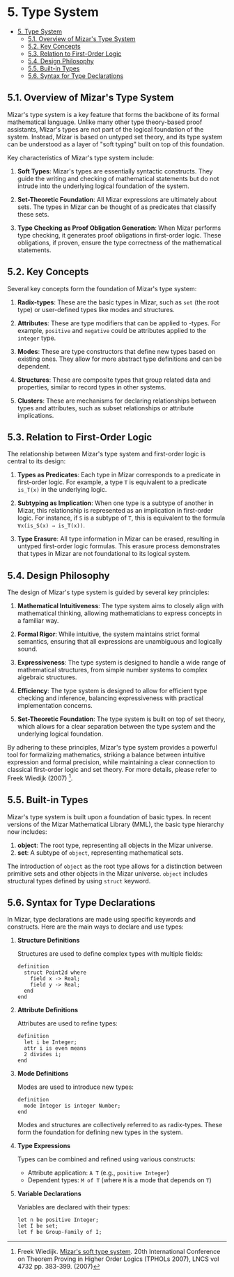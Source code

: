 # 5. Type System

- [5. Type System](#5-type-system)
  - [5.1. Overview of Mizar's Type System](#51-overview-of-mizars-type-system)
  - [5.2. Key Concepts](#52-key-concepts)
  - [5.3. Relation to First-Order Logic](#53-relation-to-first-order-logic)
  - [5.4. Design Philosophy](#54-design-philosophy)
  - [5.5. Built-in Types](#55-built-in-types)
  - [5.6. Syntax for Type Declarations](#56-syntax-for-type-declarations)

## 5.1. Overview of Mizar's Type System

Mizar's type system is a key feature that forms the backbone of its formal mathematical language. Unlike many other type theory-based proof assistants, Mizar's types are not part of the logical foundation of the system. Instead, Mizar is based on untyped set theory, and its type system can be understood as a layer of "soft typing" built on top of this foundation.

Key characteristics of Mizar's type system include:

1. **Soft Types**: Mizar's types are essentially syntactic constructs. They guide the writing and checking of mathematical statements but do not intrude into the underlying logical foundation of the system.

2. **Set-Theoretic Foundation**: All Mizar expressions are ultimately about sets. The types in Mizar can be thought of as predicates that classify these sets.

3. **Type Checking as Proof Obligation Generation**: When Mizar performs type checking, it generates proof obligations in first-order logic. These obligations, if proven, ensure the type correctness of the mathematical statements.

## 5.2. Key Concepts

Several key concepts form the foundation of Mizar's type system:

1. **Radix-types**: These are the basic types in Mizar, such as `set` (the root type) or user-defined types like modes and structures.

2. **Attributes**: These are type modifiers that can be applied to -types. For example, `positive` and `negative` could be attributes applied to the `integer` type.

3. **Modes**: These are type constructors that define new types based on existing ones. They allow for more abstract type definitions and can be dependent.

4. **Structures**: These are composite types that group related data and properties, similar to record types in other systems.

5. **Clusters**: These are mechanisms for declaring relationships between types and attributes, such as subset relationships or attribute implications.

## 5.3. Relation to First-Order Logic

The relationship between Mizar's type system and first-order logic is central to its design:

1. **Types as Predicates**: Each type in Mizar corresponds to a predicate in first-order logic. For example, a type `T` is equivalent to a predicate `is_T(x)` in the underlying logic.

2. **Subtyping as Implication**: When one type is a subtype of another in Mizar, this relationship is represented as an implication in first-order logic. For instance, if `S` is a subtype of `T`, this is equivalent to the formula `∀x(is_S(x) ⇒ is_T(x))`.

3. **Type Erasure**: All type information in Mizar can be erased, resulting in untyped first-order logic formulas. This erasure process demonstrates that types in Mizar are not foundational to its logical system.

## 5.4. Design Philosophy

The design of Mizar's type system is guided by several key principles:

1. **Mathematical Intuitiveness**: The type system aims to closely align with mathematical thinking, allowing mathematicians to express concepts in a familiar way.

2. **Formal Rigor**: While intuitive, the system maintains strict formal semantics, ensuring that all expressions are unambiguous and logically sound.

3. **Expressiveness**: The type system is designed to handle a wide range of mathematical structures, from simple number systems to complex algebraic structures.

4. **Efficiency**: The type system is designed to allow for efficient type checking and inference, balancing expressiveness with practical implementation concerns.

5. **Set-Theoretic Foundation**: The type system is built on top of set theory, which allows for a clear separation between the type system and the underlying logical foundation.

By adhering to these principles, Mizar's type system provides a powerful tool for formalizing mathematics, striking a balance between intuitive expression and formal precision, while maintaining a clear connection to classical first-order logic and set theory. For more details, please refer to Freek Wiedijk (2007) [^FRE2007].

[^FRE2007]: Freek Wiedijk. [Mizar's soft type system](https://cs.ru.nl/F.Wiedijk/mizar/miztype.pdf). 20th International Conference on Theorem Proving in Higher Order Logics (TPHOLs 2007), LNCS vol 4732 pp. 383-399. (2007)

## 5.5. Built-in Types

Mizar's type system is built upon a foundation of basic types. In recent versions of the Mizar Mathematical Library (MML), the basic type hierarchy now includes:

1. **object**: The root type, representing all objects in the Mizar universe.
2. **set**: A subtype of `object`, representing mathematical sets.

The introduction of `object` as the root type allows for a distinction between primitive sets and other objects in the Mizar universe. `object` includes structural types defined by using `struct` keyword.

## 5.6. Syntax for Type Declarations

In Mizar, type declarations are made using specific keywords and constructs. Here are the main ways to declare and use types:

1. **Structure Definitions**

    Structures are used to define complex types with multiple fields:

    ```mizar
    definition
      struct Point2d where
        field x -> Real;
        field y -> Real;
      end
    end
    ```

2. **Attribute Definitions**

    Attributes are used to refine types:

    ```mizar
    definition
      let i be Integer;
      attr i is even means
      2 divides i;
    end
    ```

3. **Mode Definitions**

    Modes are used to introduce new types:

    ```mizar
    definition
      mode Integer is integer Number;
    end
    ```

    Modes and structures are collectively referred to as radix-types. These form the foundation for defining new types in the system.

4. **Type Expressions**

    Types can be combined and refined using various constructs:

    - Attribute application: `A T` (e.g., `positive Integer`)
    - Dependent types: `M of T` (where `M` is a mode that depends on `T`)

5. **Variable Declarations**

    Variables are declared with their types:

    ```mizar
    let n be positive Integer;
    let I be set;
    let f be Group-Family of I;
    ```
